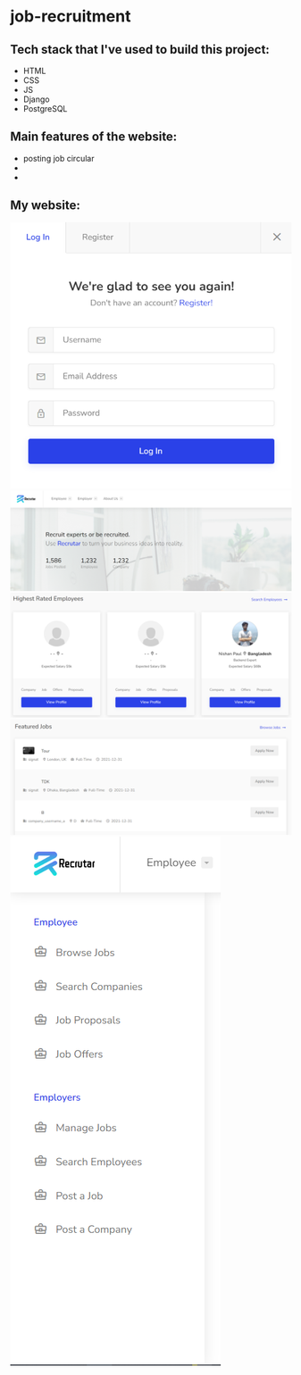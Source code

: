 # job-recruitment

## Tech stack that I've used to build this project:
- HTML
- CSS
- JS
- Django
- PostgreSQL

## Main features of the website:
- posting job circular 
- 
- 

## My website:
![e01](https://github.com/nishan-paul-2022/job-recruitment/blob/main/readme/b01.PNG)
![e02](https://github.com/nishan-paul-2022/job-recruitment/blob/main/readme/b02.PNG)
![e03](https://github.com/nishan-paul-2022/job-recruitment/blob/main/readme/b03.PNG)
![e04](https://github.com/nishan-paul-2022/job-recruitment/blob/main/readme/b04.PNG)
![e04](https://github.com/nishan-paul-2022/job-recruitment/blob/main/readme/b05.PNG)
